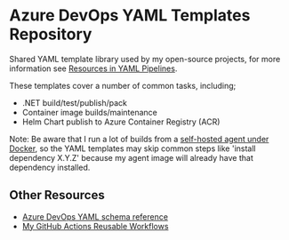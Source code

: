# Azure DevOps YAML Templates Repository

Shared YAML template library used by my open-source projects, for more information see [Resources in YAML Pipelines](https://docs.microsoft.com/en-us/azure/devops/pipelines/process/resources?view=azure-devops&tabs=schema#define-a-repositories-resource).

These templates cover a number of common tasks, including;

- .NET build/test/publish/pack
- Container image builds/maintenance
- Helm Chart publish to Azure Container Registry (ACR)

Note: Be aware that I run a lot of builds from a [self-hosted agent under Docker](https://docs.microsoft.com/en-us/azure/devops/pipelines/agents/v2-linux?view=azure-devops), so the YAML templates may skip common steps like 'install dependency X.Y.Z' because my agent image will already have that dependency installed.

## Other Resources

- [Azure DevOps YAML schema reference](https://docs.microsoft.com/en-us/azure/devops/pipelines/yaml-schema)
- [My GitHub Actions Reusable Workflows](https://github.com/f2calv/gha-workflows)
